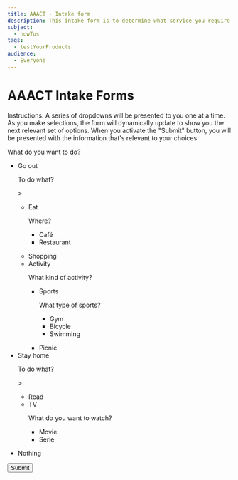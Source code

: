 ```yaml
---
title: AAACT - Intake form
description: This intake form is to determine what service you require from AAACT.
subject:
  - howTos
tags:
  - testYourProducts
audience:
  - Everyone
---
```

# AAACT Intake Forms

<form id="myForm">
    <div>
        <p>Instructions: A series of dropdowns will be presented to you one at a time. As you make selections, the form will dynamically update to show you the next relevant set of options. When you activate the "Submit" button, you will be presented with the information that's relevant to your choices </p>
    </div>
    <div class="wb-fieldflow" data-wb-fieldflow='{"noForm": true}'>
        <p>What do you want to do?</p>
        <ul>
            <li>Go out
                <!-- set of choices 1 -->
                <div class="wb-fieldflow-sub">
                    <p>To do what?</p>>
                    <ul>
                        <!-- set of choices 1.1 -->
                        <li>Eat
                            <div class="wb-fieldflow-sub">
                                <p>Where?</p>
                                <ul>
                                    <!-- choices 1.1.1 and 1.1.2 -->
                                    <li data-wb-fieldflow='{"action": "ajax", "url": "{{ rootPath }}intake-form/index.html#cafe","container":"#ajaxContainer","type": "replace"}'>Café</li>
                                    <li data-wb-fieldflow='{"action": "ajax", "url": "{{ rootPath }}intake-form/index.html#restaurant","container":"#ajaxContainer", "type": "replace"}'>Restaurant</li>
                                <ul>
                            </div>
                        </li>
                        <!-- choice 1.2 -->
                        <li data-wb-fieldflow='{"action": "ajax", "url": "{{ rootPath }}intake-form/index.html#shopping","container":"#ajaxContainer","type": "replace"}'>Shopping</li>
                        <!-- set of choices 1.3 -->
                        <li>Activity
                            <div class="wb-fieldflow-sub">
                                <p>What kind of activity?</p>
                                <ul>
                                    <!-- set of choices 1.3.1 -->
                                    <li>Sports
                                        <div class="wb-fieldflow-sub">
                                        <p>What type of sports?</p>
                                            <ul>
                                                <!-- choices 1.3.1.1, 1.3.1.2 and 1.3.1.3-->
                                                <li data-wb-fieldflow='{"action": "ajax", "url": "{{ rootPath }}intake-form/index.html#gym","container":"#ajaxContainer","type": "replace"}'>Gym</li>
                                                <li data-wb-fieldflow='{"action": "ajax", "url": "{{ rootPath }}intake-form/index.html#bicycle","container":"#ajaxContainer", "type": "replace"}'>Bicycle</li>
                                                <li data-wb-fieldflow='{"action": "ajax", "url": "{{ rootPath }}intake-form/index.html#swimming","container":"#ajaxContainer", "type": "replace"}'>Swimming</li>
                                            <ul>
                                        </div>
                                    </li>
                                    <!-- choices 1.3.2 -->
                                    <li data-wb-fieldflow='{"action": "ajax", "url": "{{ rootPath }}intake-form/index.html#picnic","container":"#ajaxContainer", "type": "replace"}'>Picnic</li>
                                </ul>
                            </div>
                        </li>
                    </ul>
                </div>
            </li>
            <li>Stay home
            <!-- set of choices 2 -->
                <div class="wb-fieldflow-sub">
                    <p>To do what?</p>>
                    <ul>
                        <!-- set of choices 2.1 -->
                        <li data-wb-fieldflow='{"action": "ajax", "url": "{{ rootPath }}intake-form/index.html#read","container":"#ajaxContainer", "type": "replace"}'>Read</li>
                        <li>TV
                            <div class="wb-fieldflow-sub">
                                <p>What do you want to watch?</p>
                                <ul>
                                    <!-- choices 2.2.1 and 2.2.2-->
                                    <li data-wb-fieldflow='{"action": "ajax", "url": "{{ rootPath }}intake-form/index.html#movie","container":"#ajaxContainer", "type": "replace"}'>Movie</li>
                                    <li data-wb-fieldflow='{"action": "ajax", "url": "{{ rootPath }}intake-form/index.html#serie","container":"#ajaxContainer", "type": "replace"}'>Serie</li>
                                <ul>
                            </div>
                        </li>
                    </ul>
                </div>
            </li>
            <li data-wb-fieldflow='[{"action": "ajax", "url": "{{ rootPath }}intake-form/index.html#nothing","container":"#ajaxContainer", "type": "replace"}]'>Nothing</li>
        </ul>
    </div>
    <input type="submit" id="submitButton" />
</form>


<script>
    document.getElementById('myForm').addEventListener('submit', function(event) {
    event.preventDefault(); // Prevent form submission
    setTimeout(function() {
            // This function will be executed after 1 seconds
            var loadingMessage = document.getElementById('loadingMessage');
            loadingMessage.setAttribute('aria-hidden', 'true');
        }, 500);

    });
</script>

<!-- container where  proof of concept will show-->
<div id= "ajaxContainer" aria-live= "polite" style="margin: 15px">
</div>

